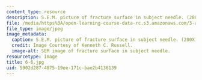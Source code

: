 ```yaml
---
content_type: resource
description: S.E.M. picture of fracture surface in subject needle. (280X)
file: /media/https%3A/open-learning-course-data-rc.s3.amazonaws.com/3-a27-case-studies-in-forensic-metallurgy-fall-2007/5902d287487519ee171cbae2b4136139_6-6.jpg
file_type: image/jpeg
image_metadata:
  caption: S.E.M. picture of fracture surface in subject needle. (280X)
  credit: Image Courtesy of Kenneth C. Russell.
  image-alt: SEM image of fracture surface in subject needle.
resourcetype: Image
title: 6-6.jpg
uid: 5902d287-4875-19ee-171c-bae2b4136139
---
```

